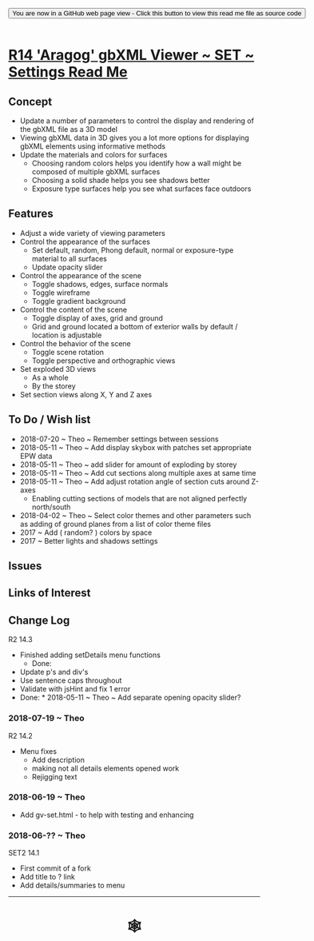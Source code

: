 <span style=display:none; >[You are now in a GitHub source code view - click this link to view Read Me file as a web page](http://www.ladybug.tools/spider/index.html#gbxml-viewer/r14/gv-set-settings/README.md "View file as a web page." ) </span>

<div><input type=button  class="btn btn-secondary btn-sm" onclick="window.location.href='https://github.com/ladybug-tools/spider/blob/master/gbxml-viewer/r14/gv-set-settings/README-template.md'";
value='You are now in a GitHub web page view - Click this button to view this read me file as source code' ></div>

<br>

# [R14 'Aragog' gbXML Viewer ~ SET ~ Settings Read Me]( #gbxml-viewer/r14/gv-set-settings/README.md )

<!--
<iframe class=iframeReadMe src=http://www.ladybug.tools/spider/gbxml-viewer/r14/gv-set-settings/gv-tmp.html width=100% height=400px >Iframes are not displayed on github.com</iframe>

## Full screen test script: [SET ~ Settings]( http://www.ladybug.tools/spider/gbxml-viewer/r14/gv-set-settings/gv-tmp.html )
-->

## Concept

* Update a number of parameters to control the display and rendering of the gbXML file as a 3D model
* Viewing gbXML data in 3D gives you a lot more options for displaying gbXML elements using informative methods
* Update the materials and colors for surfaces
	- Choosing random colors helps you identify how a wall might be composed of multiple gbXML surfaces
	- Choosing a solid shade helps you see shadows better
	- Exposure type surfaces help you see what surfaces face outdoors

## Features

* Adjust a wide variety of viewing parameters
* Control the appearance of the surfaces
	* Set default, random, Phong default, normal or exposure-type material to all surfaces
	* Update opacity slider
* Control the appearance of the scene
	* Toggle shadows, edges, surface normals
	* Toggle wireframe
	* Toggle gradient background
* Control the content of the scene
	* Toggle display of axes, grid and ground
	* Grid and ground located a bottom of exterior walls by default / location is adjustable
* Control the behavior of the scene
	* Toggle scene rotation
	* Toggle perspective and orthographic views
* Set exploded 3D views
	* As a whole
	* By the storey
* Set section views along X, Y and Z axes



## To Do / Wish list

* 2018-07-20 ~ Theo ~ Remember settings between sessions
* 2018-05-11 ~ Theo ~ Add display skybox with patches set appropriate EPW data
* 2018-05-11 ~ Theo ~ add slider for amount of exploding by storey
* 2018-05-11 ~ Theo ~ Add cut sections along multiple axes at same time
* 2018-05-11 ~ Theo ~ Add adjust rotation angle of section cuts around Z-axes
	* Enabling cutting sections of models that are not aligned perfectly north/south
* 2018-04-02 ~ Theo ~ Select color themes and other parameters such as adding of ground planes from a list of color theme files
* 2017 ~ Add ( random? ) colors by space
* 2017 ~ Better lights and shadows settings


## Issues



## Links of Interest



## Change Log

R2 14.3
* Finished adding setDetails menu functions
	* Done:
* Update p's and div's
* Use sentence caps throughout
* Validate with jsHint and fix 1 error
* Done: * 2018-05-11 ~ Theo ~ Add separate opening opacity slider?



### 2018-07-19 ~ Theo

R2 14.2
* Menu fixes
	* Add description
	* making not all details elements opened work
	* Rejigging text

### 2018-06-19 ~ Theo

* Add gv-set.html - to help with testing and enhancing

### 2018-06-?? ~ Theo

SET2 14.1
* First commit of a fork
* Add title to ? link
* Add details/summaries to menu


***

# <center title="hello!" ><a href=javascript:window.scrollTo(0,0); style=text-decoration:none; > &#x1f578; </a></center>



